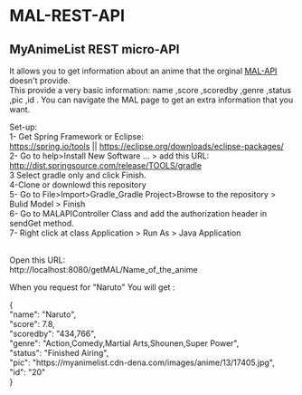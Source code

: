 # MAL-REST-API

<h2>MyAnimeList REST micro-API </h2>

It allows you to get information about an anime that the orginal <a href="https://myanimelist.net/modules.php?go=api">MAL-API </a> doesn't provide. </br>
This provide a very basic information: name ,score ,scoredby ,genre ,status ,pic ,id .  You can navigate the MAL page to get an extra information that you want. 

Set-up: </br>
1- Get Spring Framework or Eclipse: </br>
https://spring.io/tools  || https://eclipse.org/downloads/eclipse-packages/</br>
2- Go to help>Install New Software ... > add this URL: </br>
http://dist.springsource.com/release/TOOLS/gradle </br>
3 Select gradle only and click Finish. </br>
4-Clone or downlowd this repository </br>
5- Go to File>Import>Gradle_Gradle Project>Browse to the repository > Bulid Model > Finish </br>
6- Go to MALAPIController Class and add the authorization header in sendGet method.</br>
7- Right click at class Application > Run As > Java Application 
    </br> </br>
    
    
    
    
Open this URL: </br>
http://localhost:8080/getMAL/Name_of_the_anime </br>

When you request for "Naruto" You will get : </br>
 <p>
{</br>
  "name": "Naruto",</br>
  "score": 7.8,</br>
  "scoredby": "434,766",</br>
  "genre": "Action,Comedy,Martial Arts,Shounen,Super Power",</br>
  "status": "Finished Airing",</br>
  "pic": "https://myanimelist.cdn-dena.com/images/anime/13/17405.jpg",</br>
  "id": "20"</br>
}  </p>
